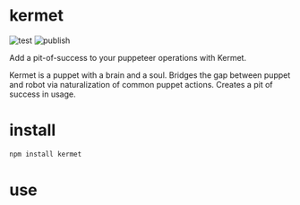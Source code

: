# kermet

![test](https://github.com/ehmpathy/kermet/workflows/test/badge.svg)
![publish](https://github.com/ehmpathy/kermet/workflows/publish/badge.svg)

Add a pit-of-success to your puppeteer operations with Kermet.

Kermet is a puppet with a brain and a soul. Bridges the gap between puppet and robot via naturalization of common puppet actions. Creates a pit of success in usage.

# install

```sh
npm install kermet
```

# use
